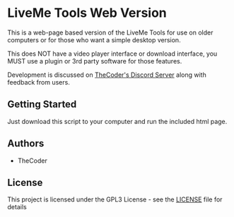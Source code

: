 # LiveMe Tools Web Version

This is a web-page based version of the LiveMe Tools for use on older computers or for those who want a simple desktop version.

This does NOT have a video player interface or download interface, you MUST use a plugin or 3rd party software for those features.

Development is discussed on [TheCoder's Discord Server](https://discord.gg/A5p2aF4) along with 
feedback from users.

## Getting Started

Just download this script to your computer and run the included html page.

## Authors

* TheCoder

## License

This project is licensed under the GPL3 License - see the [LICENSE](LICENSE) 
file for details
